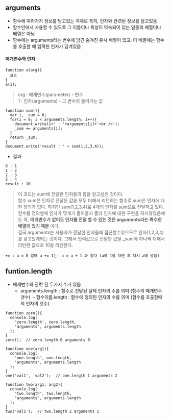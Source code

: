 ## arguments
- 함수에 여러가지 정보를 담고있는 객체로 특히, 인자와 관련된 정보를 담고있음
- 함수안에서 사용할 수 있도록 그 이름이나 특성이 약속되어 있는 일종의 배열이나 배열은 아님
- 함수에는 arguments라는 변수에 담긴 숨겨진 유사 배열이 있고, 이 배열에는 함수를 호출할 때 입력한 인자가 담겨있음

#### 매개변수와 인자
```
function a(org){
  코드	
}
a(1);
```
> org : 매개변수(parameter) - 변수<br/>1 : 인자(arguments) - 그 변수의 들어가는 값

```
function sum(){
  var i, _sum = 0;    
  for(i = 0; i < arguments.length; i++){
    document.write(i+' : '+arguments[i]+'<br />');
    _sum += arguments[i];
  }   
  return _sum;
}
document.write('result : ' + sum(1,2,3,4));
```
- 결과
```
0 : 1
1 : 2
2 : 3
3 : 4
result : 10
```
> 이 코드는 sum에 전달한 인자들의 합을 알고싶은 것이다.<br/>함수 sum은 인자로 전달된 값을 모두 더해서 리턴하는 함수로 sum은 인자에 대한 정의가 없다. 하지만 sum(1,2,3,4)로 4개의 인자를 sum으로 전달하고 있다. <br/>함수를 정의할때 인자가 몇개가 들어올지 몰라 인자에 대한 구현을 하지않았음에도 즉, __매개변수가 없어도 인자를 전달 할 수 있는 것은 arguments라는 특수한 배열이 있기 때문__ 이다.<br/>결국 arguments는 사용자가 전달한 인자들에 접근할수있으므로 인자(1,2,3,4)를 갖고있게되는 것이다. 그래서 입력값으로 전달한 값을 \_sum에 하나씩 더해서 리턴한 값으로 10을 리턴한다.

`+= : a = 0 일때 a += 1는  a = a + 1 과 같다 (a에 1을 더한 후 다시 a에 넣음)`

## funtion.length
- 매개변수와 관련 된 두가지 수가 있음
  - arguments.length : 함수로 전달된 실제 인자의 수를 의미 (함수의 매개변수 갯수)
  - 함수이름.length : 함수에 정의된 인자의 수를 의미 (함수를 호출할때의 인자의 갯수)
```
function zero(){
  console.log(
    'zero.length', zero.length,
    'arguments', arguments.length
  );
}
zero();  // zero.length 0 arguments 0 

function one(arg1){
  console.log(
    'one.length', one.length,
    'arguments', arguments.length
  );
}
one('val1', 'val2');  // one.length 1 arguments 2 

function two(arg1, arg2){
  console.log(
    'two.length', two.length,
    'arguments', arguments.length
  );
}
two('val1');  // two.length 2 arguments 1
```
